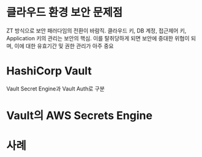 # 클라우드 환경 보안 문제점
ZT 방식으로 보안 패러다임의 전환이 바람직.
클라우드 키, DB 계정, 접근제어 키, Application 키의 관리는 보안의 핵심.
이를 탈취당하게 되면 보안에 중대한 위협이 되며, 이에 대한 유효기간 및 권한 관리가 아주 중요

# HashiCorp Vault
Vault Secret Engine과 Vault Auth로 구분

# Vault의 AWS Secrets Engine

# 사례